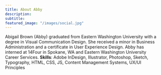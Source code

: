 ```yaml
---
title: About Abby
description: 
subtitle: 
featured_image: "/images/social.jpg"
---
```


Abigail Brown (Abby) graduated from Eastern Washington University with a degree in Visual Communication Design. She received a minor in Business Administration and a certificate in User Experience Design. Abby has interned at 14Four in Spokane, WA and Eastern Washington University Career Services. **Skills**: Adobe InDesign, Illustrator, Photoshop, Sketch, Typography, HTML, CSS, JS, Content Management Systems, UX/UI Principles
